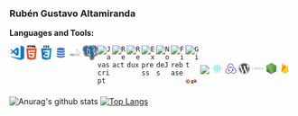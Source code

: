 ### Rubén Gustavo Altamiranda

**Languages and Tools:**

<code><img align="left" alt="Visual Studio Code" width="26px" src="https://raw.githubusercontent.com/github/explore/80688e429a7d4ef2fca1e82350fe8e3517d3494d/topics/visual-studio-code/visual-studio-code.png" /></code>
<code><img align="left" alt="HTML5" width="26px" src="https://raw.githubusercontent.com/github/explore/80688e429a7d4ef2fca1e82350fe8e3517d3494d/topics/html/html.png" /></code>
<code><img align="left" alt="CSS3" width="26px" src="https://raw.githubusercontent.com/github/explore/80688e429a7d4ef2fca1e82350fe8e3517d3494d/topics/css/css.png" /></code>
<code><img align="left" alt="SQL" width="26px" src="https://raw.githubusercontent.com/github/explore/80688e429a7d4ef2fca1e82350fe8e3517d3494d/topics/sql/sql.png" /></code>
<code><img align="left" alt="MySQL" width="26px" src="https://raw.githubusercontent.com/github/explore/80688e429a7d4ef2fca1e82350fe8e3517d3494d/topics/mysql/mysql.png" /></code>
<code><img align="left" alt="Postresql" width="26px" src="https://raw.githubusercontent.com/github/explore/80688e429a7d4ef2fca1e82350fe8e3517d3494d/topics/postgresql/postgresql.png" /></code>
<code><img align="left" alt="Javascript" width="26px" src="https://raw.githubusercontent.com/github/explore/
80688e429a7d4ef2fca1e82350fe8e3517d3494d/topics/javascript/javascript.png" /></code>
<code><img align="left" alt="React" width="26px" src="https://raw.githubusercontent.com/github/explore/
80688e429a7d4ef2fca1e82350fe8e3517d3494d/topics/react/react.png" /></code>
<code><img align="left" alt="Redux" width="26px" src="https://raw.githubusercontent.com/github/explore/
80688e429a7d4ef2fca1e82350fe8e3517d3494d/topics/redux/redux.png" /></code>
<code><img align="left" alt="Express" width="26px" src="https://raw.githubusercontent.com/github/explore/
80688e429a7d4ef2fca1e82350fe8e3517d3494d/topics/express/express.png" /></code>
<code><img align="left" alt="NodeJs" width="26px" src="https://raw.githubusercontent.com/github/explore/
80688e429a7d4ef2fca1e82350fe8e3517d3494d/topics/nodejs/nodejs.png" /></code>
<code><img align="left" alt="Firebase" width="26px" src="https://raw.githubusercontent.com/github/explore/
80688e429a7d4ef2fca1e82350fe8e3517d3494d/topics/firebase/firebase.png" /></code>
<code><img align="left" alt="Git" width="26px" src="https://raw.githubusercontent.com/github/explore/
80688e429a7d4ef2fca1e82350fe8e3517d3494d/topics/git/git.png" /></code>

<br/>




<code><img height="20" src="https://raw.githubusercontent.com/github/explore/
80688e429a7d4ef2fca1e82350fe8e3517d3494d/topics/javascript/javascript.png"></code>
<code><img height="20" src="https://raw.githubusercontent.com/github/explore/80688e429a7d4ef2fca1e82350fe8e3517d3494d/topics/react/react.png"></code>
<code><img height="20" src="https://raw.githubusercontent.com/github/explore/80688e429a7d4ef2fca1e82350fe8e3517d3494d/topics/redux/redux.png"></code>
<code><img height="20" src="https://raw.githubusercontent.com/github/explore/80688e429a7d4ef2fca1e82350fe8e3517d3494d/topics/wordpress/wordpress.png"></code>
<code><img height="20" src="https://raw.githubusercontent.com/github/explore/80688e429a7d4ef2fca1e82350fe8e3517d3494d/topics/express/express.png"></code>
<code><img height="20" src="https://raw.githubusercontent.com/github/explore/80688e429a7d4ef2fca1e82350fe8e3517d3494d/topics/nodejs/nodejs.png"></code>
<code><img height="20" src="https://raw.githubusercontent.com/github/explore/80688e429a7d4ef2fca1e82350fe8e3517d3494d/topics/firebase/firebase.png"></code>
<code><img height="20" src="https://raw.githubusercontent.com/github/explore/80688e429a7d4ef2fca1e82350fe8e3517d3494d/topics/git/git.png"></code>

![Anurag's github stats](https://github-readme-stats.vercel.app/api?username=ioogustavo&show_icons=true&theme=radical&count_private=true&langs_count=10)
[![Top Langs](https://github-readme-stats.vercel.app/api/top-langs/?username=ioogustavo)](https://github.com/anuraghazra/github-readme-stats)

<!--
**ioogustavo/ioogustavo** is a ✨ _special_ ✨ repository because its `README.md` (this file) appears on your GitHub profile.

Here are some ideas to get you started:

- 🔭 I’m currently working on ...
- 🌱 I’m currently learning ...
- 👯 I’m looking to collaborate on ...
- 🤔 I’m looking for help with ...
- 💬 Ask me about ...
- 📫 How to reach me: ...
- 😄 Pronouns: ...
- ⚡ Fun fact: ...

<code><img height="20" src="https://raw.githubusercontent.com/github/explore/5c058a388828bb5fde0bcafd4bc867b5bb3f26f3/topics/graphql/graphql.png"></code>
<code><img height="20" src="https://raw.githubusercontent.com/github/explore/80688e429a7d4ef2fca1e82350fe8e3517d3494d/topics/python/python.png"></code>
-->
